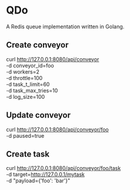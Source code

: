 QDo
======================
A Redis queue implementation written in Golang.


Create conveyor
----------------------
curl http://127.0.0.1:8080/api/conveyor \
   -d conveyor_id=foo \
   -d workers=2 \
   -d throttle=100 \
   -d task_t_limit=60 \
   -d task_max_tries=10 \
   -d log_size=100

Update conveyor
----------------------
curl http://127.0.0.1:8080/api/conveyor/foo \
   -d paused=true

Create task
----------------------
curl http://127.0.0.1:8080/api/conveyor/foo/task \
   -d target=http://127.0.0.1/mytask \
   -d "payload={'foo': 'bar'}"








